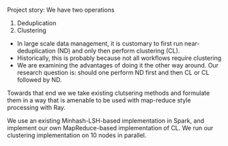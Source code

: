 Project story:
We have two operations
1. Deduplication
2. Clustering

- In large scale data management, it is customary to first run near-deduplication (ND) and only then perform clustering (CL).
- Historically, this is probably because not all workflows require clustering
- We are examining the advantages of doing it the other way around.
Our research question is: should one perform ND first and then CL or CL followed by ND.

Towards that end we we take existing clutsering methods and formulate them in a way that is amenable to be used with map-reduce style processing with Ray.

We use an existing Minhash-LSH-based implementation in Spark, and implement our own MapReduce-based implementation of CL.
We run our clustering implementation on 10 nodes in parallel.

